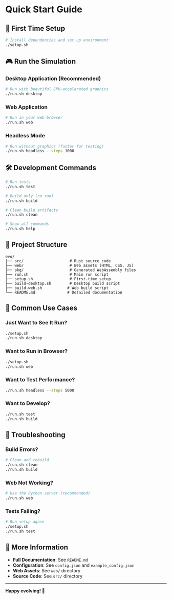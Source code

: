 # Quick Start Guide

## 🚀 First Time Setup

```bash
# Install dependencies and set up environment
./setup.sh
```

## 🎮 Run the Simulation

### Desktop Application (Recommended)
```bash
# Run with beautiful GPU-accelerated graphics
./run.sh desktop
```

### Web Application
```bash
# Run in your web browser
./run.sh web
```

### Headless Mode
```bash
# Run without graphics (faster for testing)
./run.sh headless --steps 1000
```

## 🛠️ Development Commands

```bash
# Run tests
./run.sh test

# Build only (no run)
./run.sh build

# Clean build artifacts
./run.sh clean

# Show all commands
./run.sh help
```

## 📁 Project Structure

```
evo/
├── src/                    # Rust source code
├── web/                    # Web assets (HTML, CSS, JS)
├── pkg/                    # Generated WebAssembly files
├── run.sh                  # Main run script
├── setup.sh                # First-time setup
├── build-desktop.sh        # Desktop build script
├── build-web.sh           # Web build script
└── README.md              # Detailed documentation
```

## 🎯 Common Use Cases

### Just Want to See It Run?
```bash
./setup.sh
./run.sh desktop
```

### Want to Run in Browser?
```bash
./setup.sh
./run.sh web
```

### Want to Test Performance?
```bash
./run.sh headless --steps 5000
```

### Want to Develop?
```bash
./run.sh test
./run.sh build
```

## 🔧 Troubleshooting

### Build Errors?
```bash
# Clean and rebuild
./run.sh clean
./run.sh build
```

### Web Not Working?
```bash
# Use the Python server (recommended)
./run.sh web
```

### Tests Failing?
```bash
# Run setup again
./setup.sh
./run.sh test
```

## 📖 More Information

- **Full Documentation**: See `README.md`
- **Configuration**: See `config.json` and `example_config.json`
- **Web Assets**: See `web/` directory
- **Source Code**: See `src/` directory

---

**Happy evolving! 🧬** 